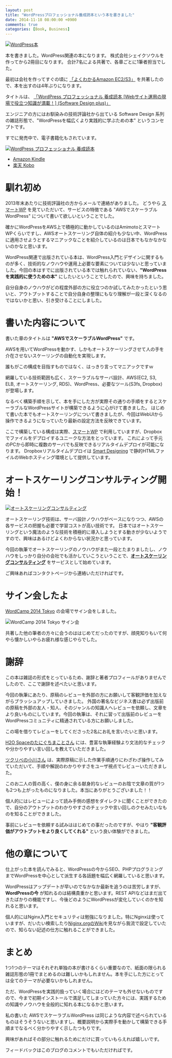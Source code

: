 ```yaml
---
layout: post
title: "WordPressプロフェッショナル養成読本という本を書きました"
date: 2014-11-18 08:00:00 +0900
comments: true
categories: [Book, Business]
---
```


[![WordPress本](/images/20141118-wordpress-book.jpg)](http://www.amazon.co.jp/gp/product/4774167878/ref=as_li_ss_tl?ie=UTF8&camp=247&creative=7399&creativeASIN=4774167878&linkCode=as2&tag=dsea-22)

本を書きました。WordPress関連の本になります。
株式会社シェイクソウルを作ってから2冊目になります。
合計7名による共著で、各章ごとに1筆者担当でした。

最初は会社を作ってすぐの頃に [「よくわかるAmazon EC2/S3」](http://www.amazon.co.jp/gp/product/4774142840/ref=as_li_ss_il?ie=UTF8&camp=247&creative=7399&creativeASIN=4774142840&linkCode=as2&tag=dsea-22) を共著したので、本を出すのは4年ぶりになります。

タイトルは、
[「WordPress プロフェッショナル 養成読本 [Webサイト運用の現場で役立つ知識が満載！] (Software Design plus)」](http://www.amazon.co.jp/gp/product/4774167878/ref=as_li_ss_tl?ie=UTF8&camp=247&creative=7399&creativeASIN=4774167878&linkCode=as2&tag=dsea-22)

エンジニアの方にはお馴染みの技術評論社から出ている Software Design 系列の雑誌形態で、"WordPressを幅広くより実践的に学ぶための本" というコンセプトです。

すでに発売中で、電子書籍化もされています。

[![WordPress プロフェッショナル 養成読本](http://ecx.images-amazon.com/images/I/610lYz15VZL.jpg)](http://www.amazon.co.jp/gp/product/B00OJVW65I/ref=as_li_ss_tl?ie=UTF8&camp=247&creative=7399&creativeASIN=B00OJVW65I&linkCode=as2&tag=dsea-22)

* [Amazon Kindle](http://www.amazon.co.jp/gp/product/B00OJVW65I/ref=as_li_ss_tl?ie=UTF8&camp=247&creative=7399&creativeASIN=B00OJVW65I&linkCode=as2&tag=dsea-22)
* [楽天 Kobo](http://hb.afl.rakuten.co.jp/hgc/1360a562.9a5abdd9.1360a563.41a92e76/?pc=http%3a%2f%2fitem.rakuten.co.jp%2frakutenkobo-ebooks%2f9a39447a0f8b32cfa7753d907d110ab3%2f%3fscid%3daf_link_txt&amp;m=http%3a%2f%2fm.rakuten.co.jp%2frakutenkobo-ebooks%2fi%2f13693951%2f)

<!-- more -->

#  馴れ初め

2013年末あたりに技術評論社の方からメールで連絡がありました。
どうやら [スマートWP][] を見ていただいて、サービスの特徴である "AWSでスケーラブルWordPress" について書いて欲しいということでした。

確かにWordPressをAWS上で積極的に動かしているのはAmimotoとスマートWPくらいですし、AWSオートスケーリング自体の紹介も少ない中、WordPress に適用させようとするマニアックなことを紹介しているのは日本でもなかなかないのかなと思います。

WordPress関連で出版されている本は、WordPress入門とデザインに関するものが多く、技術的なノウハウや運用上必要な要素については少ないと思っていました。今回の本はすでに出版されている本では触れられていない、**"WordPressを実践的に使うための本"** にしたいということでしたので、興味を持ちました。

自分自身のノウハウがどの程度外部の方に役立つのか試してみたかったという思いと、アウトプットすることで自分自身の整理にもなり理解が一段と深くなるのではないかと思い、引き受けることにしました。

# 書いた内容について

書いた章のタイトルは **"AWSでスケーラブルWordPress"** です。

AWSを用いてWordPressを動かす、しかもオートスケーリングさせて人の手を介在させないスケーリングの自動化を実現します。

誰もがこの構成を目指すものではなく、はっきり言ってマニアックですｗ

網羅している技術範囲も広く、スケーラブルなサーバ設計、AWS(EC2, S3, ELB, オートスケーリング, RDS)、WordPress、必要なツール(S3fs, Dropbox) が登場します。

なるべく構築手順を示して、本を手にした方が実際その通りの手順をするとスケーラブルなWordPressサイトが構築できるように心がけて書きました。
はじめて書いた本でもオートスケーリングについて書きましたが、今回はWebUIから操作できるようになっていたり最新の設定方法を反映できています。

ここで構築している構成は実際、[スマートWP][] で利用していますが、Dropbox でファイルをデプロイするユニークな方法をとっています。
これによって手元のPCから即時に複数のサーバでも反映できるリアルタイムデプロイが可能になります。
Dropboxリアルタイムデプロイは [Smart Designing][] で静的HTMLファイルのWebホスティング環境として提供しています。

# オートスケーリングコンサルティング開始！

[![オートスケーリングコンサルティング](http://www.shakesoul.net/wp-content/uploads/2013/10/ss-autoscaling.png)](http://www.shakesoul.net/portfolio/consulting/autoscaling-consulting)

オートスケーリング技術は、サーバ設計ノウハウがベースになりつつ、AWSの各サービスの把握も必要で学習コストが高い技術です。
日本ではオートスケーリングという魔法のような技術を積極的に導入しようとする動きが少ないようですので、興味はあるけどよくわからない状況かと思っています。

今回の執筆でオートスケーリングのノウハウがまた一段とたまりましたし、ノウハウをしっかり自分の会社でも活かしていこうということで、**[オートスケーリングコンサルティング][]** をサービスとして始めています。

ご興味あればコンタクトページから連絡いただければです。

# サイン会したよ

[WordCamp 2014 Tokyo](http://2014.tokyo.wordcamp.org/) の会場でサイン会をしました。

![WordCamp 2014 Tokyo サイン会](/images/20141118-wordpress-book-sign.jpg)

共著した他の筆者の方々に会うのははじめてだったのですが、顔見知りもいて何やら懐かしいやらお疲れ様な感じやらでした。

# 謝辞

この本は雑誌の形式をとっているため、謝辞と著者プロフィールがありませんでしたので、ここで謝辞を述べたいと思います。

今回の執筆にあたり、原稿のレビューを外部の方にお願いして客観評価を加えながらブラッシュアップしていきました。
外国の著名なビジネス書は必ず出版前の原稿を外部の友人・知人、そのジャンルの知識人へレビューを依頼し、文章をより良いものにしています。今回の執筆は、それに習って出版前のレビューをWordPressコミュニティに精通されている方にお願いしました。

この場を借りてレビューをしてくださった2名にお礼を言いたいと思います。

[H2O Spaceのたにぐちまことさん](https://h2o-space.com/) には、豊富な執筆経験より文法的なチェックや分かりやすい言い回しを教えていただきました。

[ツクリべの小川さん](http://www.tsukuri.be/) は、実際原稿に示した作業手順通りにわざわざ操作してみていただいて、手順や解説のわかりやすさをユーザ視点でレビューいただきました。

このお二人の質の高く、僕の身に余る献身的なレビューのお陰で文章の質が1つも2つも上がったものになりました。本当にありがとうございました！！

個人的にはレビューによって読み手側の感想をダイレクトに聞くことができたので、自分のアウトプットのわかりやすさのチェックや言い回しのクセみたいなものを知ることができました。

事前にレビューを依頼する試みははじめての事だったのですが、やはり **"客観評価がアウトプットをより良くしてくれる"** という良い体験ができました。

# 他の章について

仕上がった本を読んでみると、WordPressの今からSEO、PHPプログラミングまでWordPressを中心として派生する各話題を幅広く網羅していると思います。

WordPressはアップデートが早いのでなかなか最新を追うのは苦労しますが、**WordPressの今** が知れるのは結構貴重かと思います。REST APIなどはまだ出てきたばかりの機能ですし、今後どのようにWordPressが変化していくのかを知れると思います。

個人的にはNginx入門とセキュリティは勉強になりました。特にNginxは使っていますが、だいたい検索したり[Niginx.orgのWiki](http://wiki.nginx.org/Main)を見ながら我流で設定していたので、知らない記述の仕方に触れることができました。

# まとめ

1つ1つのテーマはそれぞれ単独の本が書けるくらい重要なので、紙面の限られる雑誌形態の1冊でまとめるのは難しいかもしれません。本を手にした方にとっては全てのテーマが必要ないかもしれません。

ただ、WordPressを実践的扱っていく場合にはどのテーマも外せないものですので、今まで初期インストールで満足してしまっていた方々には、実践するための知識やノウハウを全般的に知れる本になるかと思います。

私の書いた AWSでスケーラブルWordPress は同じような内容で述べられているものはそうそうないと思いますし、概要説明から実際手を動かして構築できる手順までなるべく分かりやすく示したつもりです。

興味があればその部分に触れるためにだけに買っていもらえれば嬉しいです。

フィードバックはこのブログのコメントでもいただければです。




 [スマートWP]: http://smtwp.com/
 [Smart Designing]: http://smartdesigning.me/
 [オートスケーリングコンサルティング]: http://www.shakesoul.net/portfolio/consulting/autoscaling-consulting
